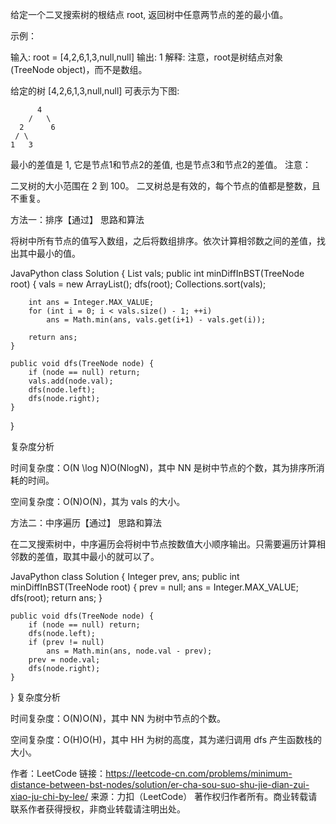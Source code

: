 给定一个二叉搜索树的根结点 root, 返回树中任意两节点的差的最小值。

示例：

输入: root = [4,2,6,1,3,null,null]
输出: 1
解释:
注意，root是树结点对象(TreeNode object)，而不是数组。

给定的树 [4,2,6,1,3,null,null] 可表示为下图:

          4
        /   \
      2      6
     / \    
    1   3  

最小的差值是 1, 它是节点1和节点2的差值, 也是节点3和节点2的差值。
注意：

二叉树的大小范围在 2 到 100。
二叉树总是有效的，每个节点的值都是整数，且不重复。


方法一：排序【通过】
思路和算法

将树中所有节点的值写入数组，之后将数组排序。依次计算相邻数之间的差值，找出其中最小的值。

JavaPython
class Solution {
    List<Integer> vals;
    public int minDiffInBST(TreeNode root) {
        vals = new ArrayList();
        dfs(root);
        Collections.sort(vals);

        int ans = Integer.MAX_VALUE;
        for (int i = 0; i < vals.size() - 1; ++i)
            ans = Math.min(ans, vals.get(i+1) - vals.get(i));

        return ans;
    }

    public void dfs(TreeNode node) {
        if (node == null) return;
        vals.add(node.val);
        dfs(node.left);
        dfs(node.right);
    }
}

复杂度分析

时间复杂度：O(N \log N)O(NlogN)，其中 NN 是树中节点的个数，其为排序所消耗的时间。

空间复杂度：O(N)O(N)，其为 vals 的大小。

方法二：中序遍历【通过】
思路和算法

在二叉搜索树中，中序遍历会将树中节点按数值大小顺序输出。只需要遍历计算相邻数的差值，取其中最小的就可以了。

JavaPython
class Solution {
    Integer prev, ans;
    public int minDiffInBST(TreeNode root) {
        prev = null;
        ans = Integer.MAX_VALUE;
        dfs(root);
        return ans;
    }

    public void dfs(TreeNode node) {
        if (node == null) return;
        dfs(node.left);
        if (prev != null)
            ans = Math.min(ans, node.val - prev);
        prev = node.val;
        dfs(node.right);
    }
}
复杂度分析

时间复杂度：O(N)O(N)，其中 NN 为树中节点的个数。

空间复杂度：O(H)O(H)，其中 HH 为树的高度，其为递归调用 dfs 产生函数栈的大小。

作者：LeetCode
链接：https://leetcode-cn.com/problems/minimum-distance-between-bst-nodes/solution/er-cha-sou-suo-shu-jie-dian-zui-xiao-ju-chi-by-lee/
来源：力扣（LeetCode）
著作权归作者所有。商业转载请联系作者获得授权，非商业转载请注明出处。